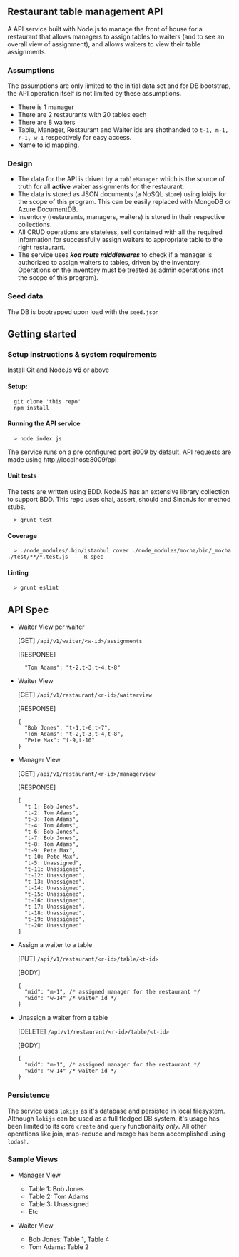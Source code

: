## Restaurant table management API

A API service built with Node.js to manage the front of house for a restaurant that allows managers to assign tables to waiters (and to see an overall view of assignment), and allows waiters to view their table assignments.

### Assumptions
The assumptions are only limited to the initial data set and for DB bootstrap, the API operation itself is not limited by these assumptions.

* There is 1 manager
* There are 2 restaurants with 20 tables  each
* There are 8 waiters
* Table, Manager, Restaurant and Waiter ids are shothanded to `t-1, m-1, r-1, w-1` respectively for easy access.
* Name to id mapping.

### Design
* The data for the API is driven by a `tableManager` which is the source of truth for all **active** waiter assignments for the restaurant.
* The data is stored as JSON documents (a NoSQL store) using lokijs for the scope of this program. This can be easily replaced with MongoDB or Azure DocumentDB.
* Inventory (restaurants, managers, waiters) is stored in their respective collections.
* All CRUD operations are stateless, self contained with all the required information for successfully assign waiters to appropriate table to the right restaurant.
* The service uses ***koa route middlewares*** to check if a manager is authorized to assign waiters to tables, driven by the inventory. Operations on the inventory must be treated as admin operations (not the scope of this program).

### Seed data
The DB is bootrapped upon load with the `seed.json`

## Getting started
### Setup instructions & system requirements
Install Git and NodeJs **v6** or above

#### Setup:
```
  git clone 'this repo'
  npm install
```
#### Running the API service
```
  > node index.js
```
The service runs on a pre configured port 8009 by default. API requests are made using http://localhost:8009/api 

#### Unit tests
The tests are written using BDD. NodeJS has an extensive library collection to support BDD. This repo uses chai, assert, should and SinonJs for method stubs.
```
  > grunt test
```
#### Coverage

```
  > ./node_modules/.bin/istanbul cover ./node_modules/mocha/bin/_mocha ./test/**/*.test.js -- -R spec
```
#### Linting
```
  > grunt eslint
```

## API Spec
* Waiter View per waiter

  [GET] `/api/v1/waiter/<w-id>/assignments`

  [RESPONSE]
  
  ```  
    "Tom Adams": "t-2,t-3,t-4,t-8"
  ```

* Waiter View

  [GET] `/api/v1/restaurant/<r-id>/waiterview`

  [RESPONSE]
  ```
  {
    "Bob Jones": "t-1,t-6,t-7",
    "Tom Adams": "t-2,t-3,t-4,t-8",
    "Pete Max": "t-9,t-10"
  }
  ```

* Manager View

  [GET] `/api/v1/restaurant/<r-id>/managerview`

  [RESPONSE]
  ```
  [
    "t-1: Bob Jones",
    "t-2: Tom Adams",
    "t-3: Tom Adams",
    "t-4: Tom Adams",
    "t-6: Bob Jones",
    "t-7: Bob Jones",
    "t-8: Tom Adams",
    "t-9: Pete Max",
    "t-10: Pete Max",
    "t-5: Unassigned",
    "t-11: Unassigned",
    "t-12: Unassigned",
    "t-13: Unassigned",
    "t-14: Unassigned",
    "t-15: Unassigned",
    "t-16: Unassigned",
    "t-17: Unassigned",
    "t-18: Unassigned",
    "t-19: Unassigned",
    "t-20: Unassigned"
  ]
  ```

* Assign a waiter to a table

  [PUT] `/api/v1/restaurant/<r-id>/table/<t-id>`

  [BODY]
  ```
  {
    "mid": "m-1", /* assigned manager for the restaurant */
    "wid": "w-14" /* waiter id */
  }
  ```
  
* Unassign a waiter from a table

  [DELETE] `/api/v1/restaurant/<r-id>/table/<t-id>`

  [BODY]
  ```
  {
    "mid": "m-1", /* assigned manager for the restaurant */
    "wid": "w-14" /* waiter id */
  }
  ```

### Persistence
The service uses `lokijs` as it's database and persisted in local filesystem. Although `lokijs` can be used as a full fledged DB system, it's usage has been limited to its core `create` and `query` functionality *only*. All other operations like join, map-reduce and merge has been accomplished using `lodash`.

### Sample Views
* Manager View
  * Table 1: Bob Jones
  * Table 2: Tom Adams
  * Table 3: Unassigned
  * Etc

* Waiter View
  * Bob Jones: Table 1, Table 4
  * Tom Adams: Table 2
